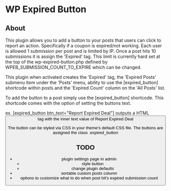 WP Expired Button
=============

About
-------
This plugin allows you to add a button to your posts that users can click to report an action. Specifically if a coupon is expired/not working. Each user is allowed 1 submission per post and is limited by IP. Once a post hits 10 submissions it is assign the 'Expired' tag. This limit is currently hard set at the top of the wp-expired-button.php defined by WPEB_SUBMISSION_COUNT_TO_EXPIRE which can be changed.

This plugin when activated creates the 'Expired' tag, the 'Expired Posts' submenu item under the 'Posts' menu, ability to use the [expired_button] shortcode within posts and the 'Expired Count' column on the 'All Posts' list.

To add the button to a post simply use the [expired_button] shortcode. This shortcode comes with the option of setting the buttons text.

  ex. [expired_button btn_text="Report Expired Deal"] outputs a HTML <button> tag with the inner text value of Report Expired Deal

The button can be styled via CSS in your theme's default CSS file. The buttons are assigned the class .expired_button

TODO
-------
* plugin settings page in admin
    - style button
    - change plugin defaults
* sortable custom posts column
* options to customize what to do when post hit's expired submission count
